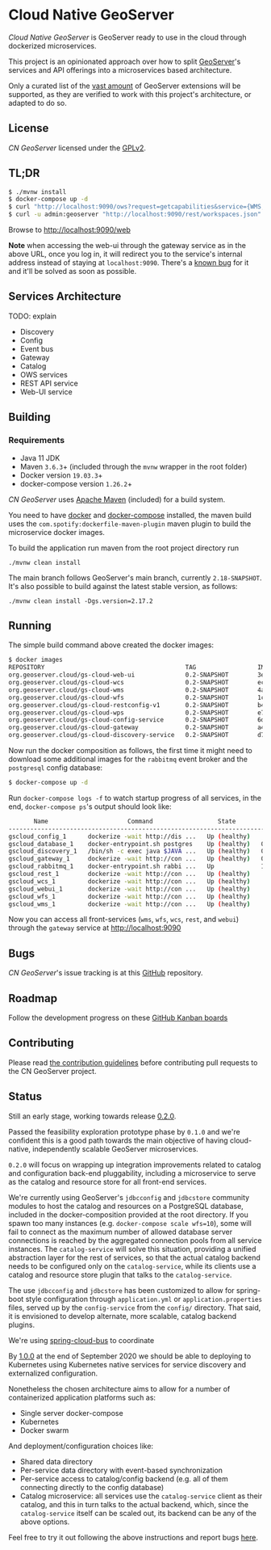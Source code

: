 # Cloud Native GeoServer

*Cloud Native GeoServer* is GeoServer ready to use in the cloud through dockerized microservices.

This project is an opinionated approach over how to split [GeoServer](http://geoserver.org/)'s services and API offerings into
a microservices based architecture.

Only a curated list of the [vast amount](http://geoserver.org/release/stable/) of GeoServer extensions will be supported, as they
are verified to work with this project's architecture, or adapted to do so.

## License

*CN GeoServer* licensed under the [GPLv2](LICENSE.txt).

## TL;DR

```bash
$ ./mvnw install
$ docker-compose up -d
$ curl "http://localhost:9090/ows?request=getcapabilities&service={WMS,WFS,WCS}"
$ curl -u admin:geoserver "http://localhost:9090/rest/workspaces.json"
```
Browse to [http://localhost:9090/web](http://localhost:9090/web)

**Note** when accessing the web-ui through the gateway service as in the above URL, once you log in, it will redirect you to the service's internal address instead of staying at `localhost:9090`. There's a [known bug](https://github.com/camptocamp/geoserver-microservices/issues/14) for it and it'll be solved as soon as possible.

## Services Architecture

TODO: explain

* Discovery
* Config
* Event bus
* Gateway
* Catalog
* OWS services
* REST API service
* Web-UI service

## Building

### Requirements
 * Java 11 JDK
 * Maven `3.6.3`+ (included through the `mvnw` wrapper in the root folder)
 * Docker version `19.03.3`+
 * docker-compose version `1.26.2`+
 
 
*CN GeoServer* uses [Apache Maven](http://maven.apache.org/) (included) for a build system.

You need to have [docker](https://www.docker.com/) and [docker-compose](https://docs.docker.com/compose/install/) installed, the maven build uses the `com.spotify:dockerfile-maven-plugin` maven plugin to build the microservice docker images.

To build the application run maven from the root project directory run

    ./mvnw clean install

The main branch follows GeoServer's main branch, currently `2.18-SNAPSHOT`. It's also possible to build against the latest stable version, as follows:

    ./mvnw clean install -Dgs.version=2.17.2

## Running

The simple build command above created the docker images:

```bash
$ docker images
REPOSITORY                                       TAG                 IMAGE ID            CREATED             SIZE
org.geoserver.cloud/gs-cloud-web-ui              0.2-SNAPSHOT        3ee022e04cd9        4 minutes ago       542MB
org.geoserver.cloud/gs-cloud-wcs                 0.2-SNAPSHOT        ec6491202f64        4 minutes ago       406MB
org.geoserver.cloud/gs-cloud-wms                 0.2-SNAPSHOT        4af7d13eee37        4 minutes ago       406MB
org.geoserver.cloud/gs-cloud-wfs                 0.2-SNAPSHOT        1c294efe758d        4 minutes ago       404MB
org.geoserver.cloud/gs-cloud-restconfig-v1       0.2-SNAPSHOT        b40943fc5ce5        4 minutes ago       407MB
org.geoserver.cloud/gs-cloud-wps                 0.2-SNAPSHOT        e798434ae567        4 minutes ago       421MB
org.geoserver.cloud/gs-cloud-config-service      0.2-SNAPSHOT        6d17aa0d548f        5 minutes ago       317MB
org.geoserver.cloud/gs-cloud-gateway             0.2-SNAPSHOT        a41cb65d49cd        5 minutes ago       315MB
org.geoserver.cloud/gs-cloud-discovery-service   0.2-SNAPSHOT        d7ddfabfc652        5 minutes ago       318MB

```

Now run the docker composition as follows, the first time it might need to download some additional images for the `rabbitmq` event broker and the `postgresql` config database:

```bash
$ docker-compose up -d
```

Run `docker-compose logs -f` to watch startup progress of all services, in the end, `docker-compose ps`'s output should look like:

```bash
       Name                      Command                  State                                                            Ports                                                      
--------------------------------------------------------------------------------------------------------------------------------------------------------------------------------------
gscloud_config_1      dockerize -wait http://dis ...   Up (healthy)                                                                                                                   
gscloud_database_1    docker-entrypoint.sh postgres    Up (healthy)   0.0.0.0:5432->5432/tcp                                                                                          
gscloud_discovery_1   /bin/sh -c exec java $JAVA ...   Up (healthy)   0.0.0.0:8761->8761/tcp                                                                                          
gscloud_gateway_1     dockerize -wait http://con ...   Up (healthy)   0.0.0.0:9090->8080/tcp                                                                                          
gscloud_rabbitmq_1    docker-entrypoint.sh rabbi ...   Up             15671/tcp, 0.0.0.0:15672->15672/tcp,...
gscloud_rest_1        dockerize -wait http://con ...   Up (healthy)                                                                                                                   
gscloud_wcs_1         dockerize -wait http://con ...   Up (healthy)                                                                                                                   
gscloud_webui_1       dockerize -wait http://con ...   Up (healthy)                                                                                                                   
gscloud_wfs_1         dockerize -wait http://con ...   Up (healthy)                                                                                                                   
gscloud_wms_1         dockerize -wait http://con ...   Up (healthy)
```

Now you can access all front-services (`wms`, `wfs`, `wcs`, `rest`, and `webui`) through the `gateway` service at [http://localhost:9090](http://localhost:9090)

## Bugs

*CN GeoServer*'s issue tracking is at this [GitHub](https://github.com/camptocamp/geoserver-microservices/issues) repository.

## Roadmap

Follow the development progress on these [GitHub Kanban boards](https://github.com/camptocamp/geoserver-microservices/projects)


## Contributing

Please read [the contribution guidelines](CONTRIBUTING.md) before contributing pull requests to the CN GeoServer project.


## Status

Still an early stage, working towards release [0.2.0](https://github.com/camptocamp/geoserver-microservices/projects/1).

Passed the feasibility exploration prototype phase by `0.1.0` and we're confident this is a good path towards the main objective of having cloud-native,
independently scalable GeoServer microservices.

`0.2.0` will focus on wrapping up integration improvements related to catalog and configuration back-end pluggability, including a microservice to serve as the catalog and resource store for all front-end services.

We're currently using GeoServer's `jdbcconfig` and `jdbcstore` community modules to host the catalog and resources on a PostgreSQL database, included in the docker-composition provided at the root directory. If you spawn too many instances (e.g. `docker-compose scale wfs=10`), some will fail to connect as the maximum number of allowed database server connections is reached by the aggregated connection pools from all service instances. The `catalog-service` will solve this situation, providing a unified abstraction layer for the rest of services, so that the actual catalog backend needs to be configured only on the `catalog-service`, while its clients use a catalog and resource store plugin that talks to the `catalog-service`.

The use `jdbcconfig` and `jdbcstore` has been customized to allow for spring-boot style configuration through `application.yml` or `application.properties` files, served up by the `config-service` from the `config/` directory. That said, it is envisioned to develop alternate, more scalable, catalog backend plugins.

We're using [spring-cloud-bus](https://cloud.spring.io/spring-cloud-static/spring-cloud-bus/3.0.0.M1/reference/html/) to coordinate

By [1.0.0](https://github.com/camptocamp/geoserver-microservices/milestone/2) at the end of September 2020 we should be able to deploying to Kubernetes using Kubernetes native services for service discovery and externalized configuration.

Nonetheless the chosen architecture aims to allow for a number of containerized application platforms such as:

- Single server docker-compose 
- Kubernetes
- Docker swarm

And deployment/configuration choices like:

- Shared data directory
- Per-service data directory with event-based synchronization
- Per-service access to catalog/config backend (e.g. all of them connecting directly to the config database)
- Catalog microservice: all services use the `catalog-service` client as their catalog, and this in turn talks to the actual backend, which, since the `catalog-service` itself can be scaled out, its backend can be any of the above options.

Feel free to try it out following the above instructions and report bugs [here](https://github.com/camptocamp/geoserver-microservices/issues).

